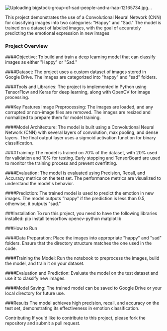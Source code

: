 ![Uploading bigstock-group-of-sad-people-and-a-hap-12165734.jpg…]()

This project demonstrates the use of a Convolutional Neural Network (CNN) for classifying images into two categories: "Happy" and "Sad." The model is trained on a dataset of labeled images, with the goal of accurately predicting the emotional expression in new images

### Project Overview

####Objective:
To build and train a deep learning model that can classify images as either "Happy" or "Sad."

####Dataset: 
The project uses a custom dataset of images stored in Google Drive. The images are categorized into "happy" and "sad" folders.

####Tools and Libraries:
The project is implemented in Python using TensorFlow and Keras for deep learning, along with OpenCV for image processing.

###Key Features
Image Preprocessing:
The images are loaded, and any corrupted or non-image files are removed.
The images are resized and normalized to prepare them for model training.

####Model Architecture:
The model is built using a Convolutional Neural Network (CNN) with several layers of convolution, max pooling, and dense layers.
The final output layer uses a sigmoid activation function for binary classification.

####Training:
The model is trained on 70% of the dataset, with 20% used for validation and 10% for testing.
Early stopping and TensorBoard are used to monitor the training process and prevent overfitting.

####Evaluation:
The model is evaluated using Precision, Recall, and Accuracy metrics on the test set.
The performance metrics are visualized to understand the model's behavior.

####Prediction:
The trained model is used to predict the emotion in new images. The model outputs "happy" if the prediction is less than 0.5, otherwise, it outputs "sad."

###Installation
To run this project, you need to have the following libraries installed:
pip install tensorflow opencv-python matplotlib

###How to Run

####Data Preparation:
Place the images into appropriate "happy" and "sad" folders.
Ensure that the directory structure matches the one used in the code.

####Training the Model:
Run the notebook to preprocess the images, build the model, and train it on your dataset.

####Evaluation and Prediction:
Evaluate the model on the test dataset and use it to classify new images.

####Model Saving:
The trained model can be saved to Google Drive or your local directory for future use.

###Results
The model achieves high precision, recall, and accuracy on the test set, demonstrating its effectiveness in emotion classification.

Contributing
If you'd like to contribute to this project, please fork the repository and submit a pull request.
